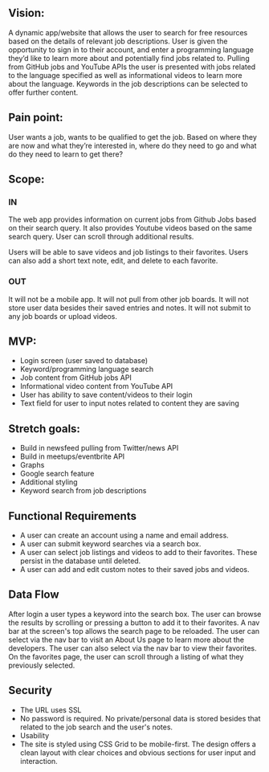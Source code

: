 ## Vision:
A dynamic app/website that allows the user to search for free resources based on the details of relevant job descriptions. User is given the opportunity to sign in to their account, and enter a programming language they’d like to learn more about and potentially find jobs related to. Pulling from GitHub jobs and YouTube APIs the user is presented with jobs related to the language specified as well as informational videos to learn more about the language. Keywords in the job descriptions can be selected to offer further content.

## Pain point: 
User wants a job, wants to be qualified to get the job. Based on where they are now and what they’re interested in, where do they need to go and what do they need to learn to get there?

## Scope:

### IN
The web app provides information on current jobs from Github Jobs based on their search query. It also provides Youtube videos based on the same search query. User can scroll through additional results.

Users will be able to save videos and job listings to their favorites. Users can also add a short text note, edit, and delete to each favorite.

### OUT
It will not be a mobile app.
It will not pull from other job boards.
It will not store user data besides their saved entries and notes.
It will not submit to any job boards or upload videos.

## MVP:
- Login screen (user saved to database)
- Keyword/programming language search
- Job content from GitHub jobs API
- Informational video content from YouTube API
- User has ability to save content/videos to their login
- Text field for user to input notes related to content they are saving

## Stretch goals:
- Build in newsfeed pulling from Twitter/news API
- Build in meetups/eventbrite API
- Graphs
- Google search feature
- Additional styling
- Keyword search from job descriptions

## Functional Requirements
- A user can create an account using a name and email address.
- A user can submit keyword searches via a search box.
- A user can select job listings and videos to add to their favorites. These persist in the database until deleted.
- A user can add and edit custom notes to their saved jobs and videos.

## Data Flow
After login a user types a keyword into the search box. The user can browse the results by scrolling or pressing a button to add it to their favorites. A nav bar at the screen's top allows the search page to be reloaded. The user can select via the nav bar to visit an About Us page to learn more about the developers. The user can also select via the nav bar to view their favorites. On the favorites page, the user can scroll through a listing of what they previously selected.

## Security
- The URL uses SSL
- No password is required. No private/personal data is stored besides that related to the job search and the user's notes.
- Usability
- The site is styled using CSS Grid to be mobile-first. The design offers a clean layout with clear choices and obvious sections for user input and interaction.
